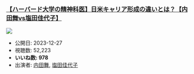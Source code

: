 ### [【ハーバード大学の精神科医】日米キャリア形成の違いとは？【内田舞vs塩田佳代子】](https://www.youtube.com/watch?v=L3o3-eRRq5Q)
[![](https://img.youtube.com/vi/L3o3-eRRq5Q/sddefault.jpg)](https://www.youtube.com/watch?v=L3o3-eRRq5Q)
-   公開日: 2023-12-27
-   視聴数: 52,223
-   **いいね数: 978**
-   出演者: [内田舞](/rehacq_fan/people/内田舞 "wikilink"), [塩田佳代子](/rehacq_fan/people/塩田佳代子 "wikilink")
